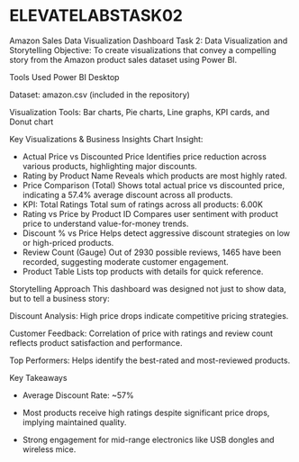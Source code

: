 # ELEVATELABSTASK02
Amazon Sales Data Visualization Dashboard
Task 2: Data Visualization and Storytelling
Objective:
To create visualizations that convey a compelling story from the Amazon product sales dataset using Power BI.

Tools Used
Power BI Desktop

Dataset: amazon.csv (included in the repository)

Visualization Tools: Bar charts, Pie charts, Line graphs, KPI cards, and Donut chart

Key Visualizations & Business Insights
Chart	Insight:
- Actual Price vs Discounted Price	Identifies price reduction across various products, highlighting major discounts.
- Rating by Product Name	Reveals which products are most highly rated.
- Price Comparison (Total)	Shows total actual price vs discounted price, indicating a 57.4% average discount across all products.
- KPI: Total Ratings	Total sum of ratings across all products: 6.00K
- Rating vs Price by Product ID	Compares user sentiment with product price to understand value-for-money trends.
- Discount % vs Price	Helps detect aggressive discount strategies on low or high-priced products.
- Review Count (Gauge)	Out of 2930 possible reviews, 1465 have been recorded, suggesting moderate customer engagement.
- Product Table	Lists top products with details for quick reference.

Storytelling Approach
This dashboard was designed not just to show data, but to tell a business story:

Discount Analysis: High price drops indicate competitive pricing strategies.

Customer Feedback: Correlation of price with ratings and review count reflects product satisfaction and performance.

Top Performers: Helps identify the best-rated and most-reviewed products.

Key Takeaways
 - Average Discount Rate: ~57%

 - Most products receive high ratings despite significant price drops, implying maintained quality.

 - Strong engagement for mid-range electronics like USB dongles and wireless mice.


